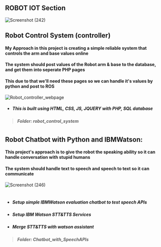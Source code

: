 ## ROBOT IOT Section 
![Screenshot (242)](https://user-images.githubusercontent.com/49666154/127552022-a7a383e0-55fc-42e8-9fbe-d1256fb86eae.png)

## Robot Control System (controller)
#### My Approach in this project is creating a simple reliable system that controls the arm and base values online
#### The system should post values of the Robot arm & base to the database, and get them into seperate PHP pages 
#### This due to that we'll need these pages so we can handle it's values by python and post to ROS 
![Robot_controller_webpage](https://user-images.githubusercontent.com/49666154/127557885-d089d4a4-448c-41ed-8329-fefa70007bbb.png)
 

- ##### This is built using HTML, CSS, JS, JQUERY with PHP, SQL database
> ##### **Folder: robot_control_system** 


#
## Robot Chatbot with Python and IBMWatson:
#### This project's approach is to give the robot the speaking ability so it can handle conversation with stupid humans
#### The system should handle text to speech and speech to text so it can communicate 
![Screenshot (246)](https://user-images.githubusercontent.com/49666154/127555231-98bd7ea2-96fa-416a-ae7b-fdd68ec45006.png) 

#
- ##### Setup simple IBMWatson evaluation chatbot to test speech APIs
- ##### Setup IBM Watson STT&TTS Services
- ##### Merge STT&TTS with watson assistant
> ##### **Folder: Chatbot_with_SpeechAPIs**


